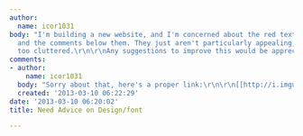 ```yaml
---
author:
  name: icor1031
body: "I'm building a new website, and I'm concerned about the red text (the lists)
  and the comments below them. They just aren't particularly appealing, and it looks
  too cluttered.\r\n\r\nAny suggestions to improve this would be appreciated. Thanks!\r\n\r\n[img]http://i.imgur.com/w7aQwBg.jpg[/img]"
comments:
- author:
    name: icor1031
  body: "Sorry about that, here's a proper link:\r\n\r\n[[http://i.imgur.com/w7aQwBg.jpg]]"
  created: '2013-03-10 06:22:29'
date: '2013-03-10 06:20:02'
title: Need Advice on Design/font

---
```

